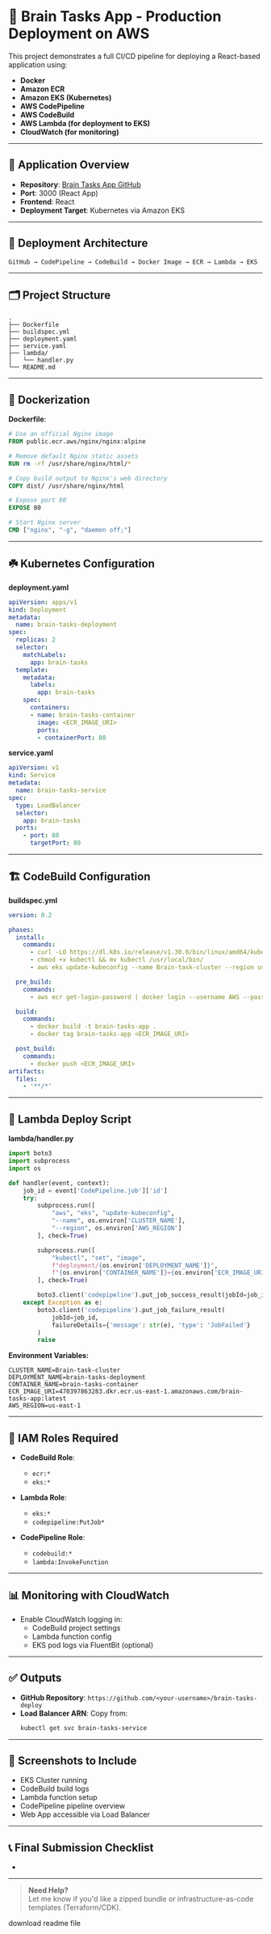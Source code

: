 # 👀 Brain Tasks App - Production Deployment on AWS

This project demonstrates a full CI/CD pipeline for deploying a React-based application using:

- **Docker**
- **Amazon ECR**
- **Amazon EKS (Kubernetes)**
- **AWS CodePipeline**
- **AWS CodeBuild**
- **AWS Lambda (for deployment to EKS)**
- **CloudWatch (for monitoring)**

---

## 🔧 Application Overview

- **Repository**: [Brain Tasks App GitHub](https://github.com/Vennilavan12/Brain-Tasks-App.git)
- **Port**: 3000 (React App)
- **Frontend**: React
- **Deployment Target**: Kubernetes via Amazon EKS

---

## 🚀 Deployment Architecture

```text
GitHub → CodePipeline → CodeBuild → Docker Image → ECR → Lambda → EKS
```

---

## 🗂️ Project Structure

```
.
├── Dockerfile
├── buildspec.yml
├── deployment.yaml
├── service.yaml
├── lambda/
│   └── handler.py
└── README.md
```

---

## 🐳 Dockerization

**Dockerfile**:

```Dockerfile
# Use an official Nginx image
FROM public.ecr.aws/nginx/nginx:alpine

# Remove default Nginx static assets
RUN rm -rf /usr/share/nginx/html/*

# Copy build output to Nginx's web directory
COPY dist/ /usr/share/nginx/html

# Expose port 80
EXPOSE 80

# Start Nginx server
CMD ["nginx", "-g", "daemon off;"]
```

---

## ☘️ Kubernetes Configuration

**deployment.yaml**

```yaml
apiVersion: apps/v1
kind: Deployment
metadata:
  name: brain-tasks-deployment
spec:
  replicas: 2
  selector:
    matchLabels:
      app: brain-tasks
  template:
    metadata:
      labels:
        app: brain-tasks
    spec:
      containers:
      - name: brain-tasks-container
        image: <ECR_IMAGE_URI>
        ports:
        - containerPort: 80
```

**service.yaml**

```yaml
apiVersion: v1
kind: Service
metadata:
  name: brain-tasks-service
spec:
  type: LoadBalancer
  selector:
    app: brain-tasks
  ports:
    - port: 80
      targetPort: 80
```

---

## 🏗️ CodeBuild Configuration

**buildspec.yml**

```yaml
version: 0.2

phases:
  install:
    commands:
      - curl -LO https://dl.k8s.io/release/v1.30.0/bin/linux/amd64/kubectl
      - chmod +x kubectl && mv kubectl /usr/local/bin/
      - aws eks update-kubeconfig --name Brain-task-cluster --region us-east-1

  pre_build:
    commands:
      - aws ecr get-login-password | docker login --username AWS --password-stdin <ECR_URI>

  build:
    commands:
      - docker build -t brain-tasks-app .
      - docker tag brain-tasks-app <ECR_IMAGE_URI>

  post_build:
    commands:
      - docker push <ECR_IMAGE_URI>
artifacts:
  files:
    - '**/*'
```

---

## 🧐 Lambda Deploy Script

**lambda/handler.py**

```python
import boto3
import subprocess
import os

def handler(event, context):
    job_id = event['CodePipeline.job']['id']
    try:
        subprocess.run([
            "aws", "eks", "update-kubeconfig",
            "--name", os.environ['CLUSTER_NAME'],
            "--region", os.environ['AWS_REGION']
        ], check=True)

        subprocess.run([
            "kubectl", "set", "image",
            f"deployment/{os.environ['DEPLOYMENT_NAME']}",
            f"{os.environ['CONTAINER_NAME']}={os.environ['ECR_IMAGE_URI']}"
        ], check=True)

        boto3.client('codepipeline').put_job_success_result(jobId=job_id)
    except Exception as e:
        boto3.client('codepipeline').put_job_failure_result(
            jobId=job_id,
            failureDetails={'message': str(e), 'type': 'JobFailed'}
        )
        raise
```

**Environment Variables:**

```
CLUSTER_NAME=Brain-task-cluster
DEPLOYMENT_NAME=brain-tasks-deployment
CONTAINER_NAME=brain-tasks-container
ECR_IMAGE_URI=470397863283.dkr.ecr.us-east-1.amazonaws.com/brain-tasks-app:latest
AWS_REGION=us-east-1
```

---

## 🔐 IAM Roles Required

- **CodeBuild Role**:

  - `ecr:*`
  - `eks:*`

- **Lambda Role**:

  - `eks:*`
  - `codepipeline:PutJob*`

- **CodePipeline Role**:

  - `codebuild:*`
  - `lambda:InvokeFunction`

---

## 📊 Monitoring with CloudWatch

- Enable CloudWatch logging in:
  - CodeBuild project settings
  - Lambda function config
  - EKS pod logs via FluentBit (optional)

---

## ✅ Outputs

- **GitHub Repository**: `https://github.com/<your-username>/brain-tasks-deploy`
- **Load Balancer ARN**: Copy from:
  ```bash
  kubectl get svc brain-tasks-service
  ```

---

## 📸 Screenshots to Include

- EKS Cluster running
- CodeBuild build logs
- Lambda function setup
- CodePipeline pipeline overview
- Web App accessible via Load Balancer

---

## 📞 Final Submission Checklist

-

---

> **Need Help?**\
> Let me know if you'd like a zipped bundle or infrastructure-as-code templates (Terraform/CDK).

download readme file

